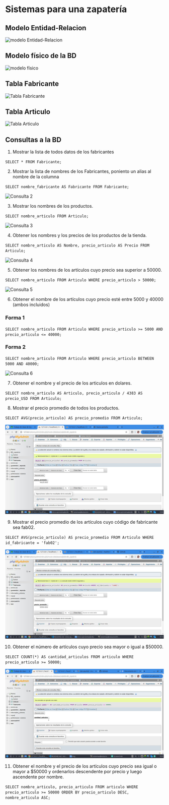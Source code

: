 # Sistemas para una zapatería

## Modelo Entidad-Relacion

![modelo Entidad-Relacion](img/bd_zapateria.png "Modelo Entidad-Relación")

## Modelo físico de la BD

![modelo físico](img/modelo_fisico.png "Modelo físico de la BD")

## Tabla Fabricante

![Tabla Fabricante](img/tabla_fabricante.png "Tabla Fabricante")

## Tabla Articulo
![Tabla Articulo](img/tabla_articulo.png "Tabla Articulo")

## Consultas a la BD

1. Mostrar la lista de todos datos de los fabricantes

`SELECT * FROM Fabricante;`

2. Mostrar la lista de nombres de los Fabricantes, poniento un alias al nombre de la columna

`SELECT nombre_fabricante AS Fabricante FROM Fabricante;`

![Consulta 2](img/consulta_2.png "Consulta 2")

3. Mostrar los nombres de los productos.

`SELECT nombre_articulo FROM Articulo;`

![Consulta 3](img/consulta_3.png "Consulta 3")

4. Obtener los nombres y los precios de los productos de la tienda.

`SELECT nombre_articulo AS Nombre, precio_articulo AS Precio FROM Articulo;`

![Consulta 4](img/consulta_4.png "Consulta 4")

5. Obtener los nombres de los artículos cuyo precio sea superior a 50000.

`SELECT nombre_articulo FROM Articulo WHERE precio_articulo > 50000;`

![Consulta 5](img/consulta_5.png  "Consulta 5")

6. Obtener el nombre de los artículos cuyo precio esté entre 5000 y 40000 (ambos incluidos)

### Forma 1
`SELECT nombre_articulo FROM Articulo WHERE precio_articulo >= 5000 AND precio_articulo <= 40000;`

### Forma 2
`SELECT nombre_articulo FROM Articulo WHERE precio_articulo BETWEEN 5000 AND 40000;`

![Consulta 6](img/consulta_6.png  "Consulta 6")

7. Obtener el nombre y el precio de los articulos en dolares.

`SELECT nombre_articulo AS Articulo, precio_articulo / 4383 AS precio_USD FROM Articulo;`

8. Mostrar el precio promedio de todos los productos.

`SELECT AVG(precio_articulo) AS precio_promedio FROM Articulo;`

![Consulta 6](img/consulta_8.png.jpg  "Consulta 8")

9. Mostrar el precio promedio de los artículos cuyo código de fabricante sea fab02.

`SELECT AVG(precio_articulo) AS precio_promedio FROM Articulo WHERE id_fabricante = 'fab02';`

![Consulta 6](img/consulta_9.png.jpg  "Consulta 9")

10. Obtener el número de artículos cuyo precio sea mayor o igual a $50000.

`SELECT COUNT(*) AS cantidad_articulos FROM articulo WHERE precio_articulo >= 50000;`

![Consulta 6](img/consulta_10.png.jpg  "Consulta 10")

11. Obtener el nombre y el precio de los artículos cuyo precio sea igual o mayor a $50000 y ordenarlos descendente por precio y luego ascendente por nombre.

`SELECT nombre_articulo, precio_articulo FROM articulo WHERE precio_articulo >= 50000 ORDER BY precio_articulo DESC, nombre_articulo ASC;`

